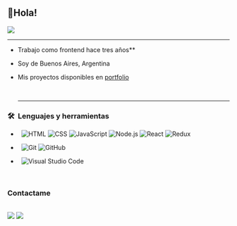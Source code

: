 <h2>👋Hola!</h2>

<img align="center" src="https://i.ibb.co/9b851X5/OPCION-4.jpg" />

<br/>
<hr/>

- Trabajo como frontend hace tres años**
- Soy de Buenos Aires, Argentina
- Mis proyectos disponibles en [portfolio](https://sebastiandelescabe.netlify.app/)


  <br>	
  <hr/>
<h3> 🛠 &nbsp;Lenguajes y herramientas</h3>

- &nbsp;
  ![HTML](https://img.shields.io/badge/-HTML-333333?style=flat&logo=HTML5)
  ![CSS](https://img.shields.io/badge/-CSS-333333?style=flat&logo=CSS3&logoColor=1572B6)
  ![JavaScript](https://img.shields.io/badge/-JavaScript-333333?style=flat&logo=javascript)
  ![Node.js](https://img.shields.io/badge/-Node.js-333333?style=flat&logo=node.js)
  ![React](https://img.shields.io/badge/-React-333333?style=flat&logo=react)
  ![Redux](https://img.shields.io/badge/-Redux-333333?style=flat&logo=redux)
-  &nbsp;
  ![Git](https://img.shields.io/badge/-Git-333333?style=flat&logo=git)
  ![GitHub](https://img.shields.io/badge/-GitHub-333333?style=flat&logo=github)
- &nbsp;
  ![Visual Studio Code](https://img.shields.io/badge/-Visual%20Studio%20Code-333333?style=flat&logo=visual-studio-code&logoColor=007ACC)
  
  <br>	
<h3 align="left">Contactame</h3>
<br>	
<a target="_blank" href="https://www.linkedin.com/in/sebastian-delescabe/"><img src="https://img.shields.io/badge/-LinkedIn-0077B5?style=for-the-badge&logo=Linkedin&logoColor=white"></img></a>
<a target="_blank" href="mailto:sebastiandelescabe@gmail.com"><img src="https://img.shields.io/badge/-Gmail-D14836?style=for-the-badge&logo=Gmail&logoColor=white"></img></a>
<br>
